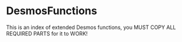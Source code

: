 # DesmosFunctions
This is an index of extended Desmos functions, you MUST COPY ALL REQUIRED PARTS for it to WORK!
